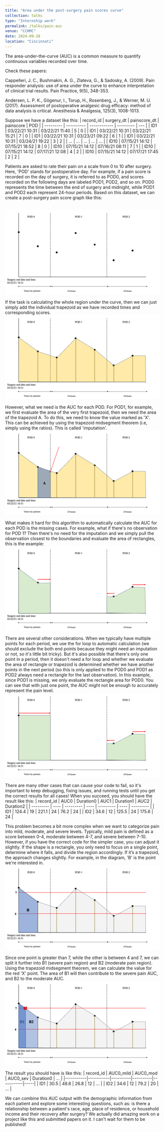 ```yaml
---
title: "Area under the post-surgery pain scores curve"
collection: talks
type: "Internship work"
permalink: /talks/pain-auc
venue: "CCHMC"
date: 2024-09-28
location: "Cincinnati"
---
```


The area-under-the-curve (AUC) is a common measure to quantify continuous variables recorded over time. 

Check these papers: 

Cappelleri, J. C., Bushmakin, A. G., Zlateva, G., & Sadosky, A. (2009). Pain responder analysis: use of area under the curve to enhance interpretation of clinical trial results. Pain Practice, 9(5), 348-353.

Andersen, L. P. K., Gögenur, I., Torup, H., Rosenberg, J., & Werner, M. U. (2017). Assessment of postoperative analgesic drug efficacy: method of data analysis is critical. Anesthesia & Analgesia, 125(3), 1008-1013.

Suppose we have a dataset like this:
| record_id | surgery_dt     | painscore_dt   | painscore | POD |
| --------- | ----------     | ------------   | --------- | --- |
| ID1       | 03/22/21 10:31 | 03/22/21 11:40 | 5         | 0   |
| ID1       | 03/22/21 10:31 | 03/22/21 15:21 | 7         | 0   |
| ID1       | 03/22/21 10:31 | 03/23/21 09:22 | 6         | 1   |
| ID1       | 03/22/21 10:31 | 03/24/21 19:22 | 3         | 2   |
|    ...    |       ...      |    ...         | ...       | ... |
| ID10      | 07/15/21 14:12 | 07/15/21 18:52 | 8         | 0   |
| ID10      | 07/15/21 14:12 | 07/16/21 08:11 | 7         | 1   |
| ID10      | 07/15/21 14:12 | 07/17/21 12:08 | 4         | 2   |
| ID10      | 07/15/21 14:12 | 07/17/21 17:45 | 2         | 2   |


Patients are asked to rate their pain on a scale from 0 to 10 after surgery. Here, 'POD' stands for postoperative day. For example, if a pain score is recorded on the day of surgery, it is referred to as POD0, and scores recorded on the following days are labeled POD1, POD2, and so on. POD0 represents the time between the end of surgery and midnight, while POD1 and POD2 each represent 24-hour periods. Based on this dataset, we can create a post-surgery pain score graph like this:

<br/><img src='/images/auc-1.png'>


If the task is calculating the whole region under the curve, then we can just simply add the individual trapezoid as we have recorded times and corresponding scores.
<br/><img src='/images/auc-3.png'>

However, what we need is the AUC for each POD. For POD1, for example, we first evaluate the area of the very first trapezoid, then we need the area of the trapezoid A. To do this, we need to know the value marked as 'X'. This can be achieved by using the trapezoid midsegment theorem (i.e, simply using the ratios). This is called 'imputation'. 
<br/><img src='/images/auc-4.png'>

What makes it hard for this algorithm to automatically calculate the AUC for each POD is the missing cases. For example, what if there's no observation for POD 1? Then there's no need for the imputation and we simply pull the observation closest to the boundaries and evaluate the area of rectangles, this is the example:
<br/><img src='/images/auc-5.png'>


There are several other considerations. When we typically have multiple points for each period, we use the for loop to automatic calculation (we should exclude the both end points because they might need an imputation or not, so it's little bit tricky). But it's also possible that there's only one point in a period, then it doesn't need a for loop and whether we evaluate the area of rectangle or trapezoid is determined whether we have another points in the next period (so this is only applied to the POD0 and POD1 as POD2 always need a rectangle for the last observation). In this example, since POD1 is missing, we only evaluate the rectangle area for POD0. You can see that with just one point, the AUC might not be enough to accurately represent the pain level.
<br/><img src='/images/auc-6.png'>

There are many other cases that can cause your code to fail, so it's important to keep debugging, fixing issues, and running tests until you get the correct results for all cases! When you succeed, you should have the result like this:
| record_id | AUC0  | Duration0 | AUC1  | Duration1 | AUC2  | Duration2 |
| --------- | ----  | --------- | ----  | --------- | ----  | --------- |
| ID1       | 124.4 | 19        | 221.1 | 24        | 76.2  | 24        |
| ID2       | 34.6  | 12        | 125.5 | 24        | 175.6 | 24        |

This problem becomes a bit more complex when we want to categorize pain into mild, moderate, and severe levels. Typically, mild pain is defined as a score between 0-4, moderate between 4-7, and severe between 7-10. However, if you have the correct code for the simpler case, you can adjust it slightly. If the shape is a rectangle, you only need to focus on a single point, determine where it falls, and divide the region accordingly. If it’s a trapezoid, the approach changes slightly. For example, in the diagram, 'B' is the point we're interested in.
<br/><img src='/images/auc-7.png'>

Since one point is greater than 7, while the other is between 4 and 7, we can split it further into B1 (severe pain region) and B2 (moderate pain region). Using the trapezoid midsegment theorem, we can calculate the value for the red 'X' point. The area of B1 will then contribute to the severe pain AUC, and B2 to the moderate AUC.
<br/><img src='/images/auc-8.png'>



The result you should have is like this:
| record_id | AUC0_mild | AUC0_mod | AUC0_sev | Duration0 | ... |
|-----------|-----------|----------|----------|-----------|-----|
| ID1       | 30.5      | 48.6     | 26.8     | 12        | ... |
| ID2       | 34.6      | 12       | 79.2     | 20        | ... |


We can combine this AUC output with the demographic information from each patient and explore some interesting questions, such as: is there a relationship between a patient's race, age, place of residence, or household income and their recovery after surgery? We actually did amazing work on a project like this and submitted papers on it. I can't wait for them to be published!












